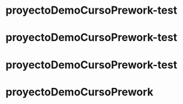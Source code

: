 # proyectoDemoCursoPrework-test
# proyectoDemoCursoPrework-test
# proyectoDemoCursoPrework-test
# proyectoDemoCursoPrework
